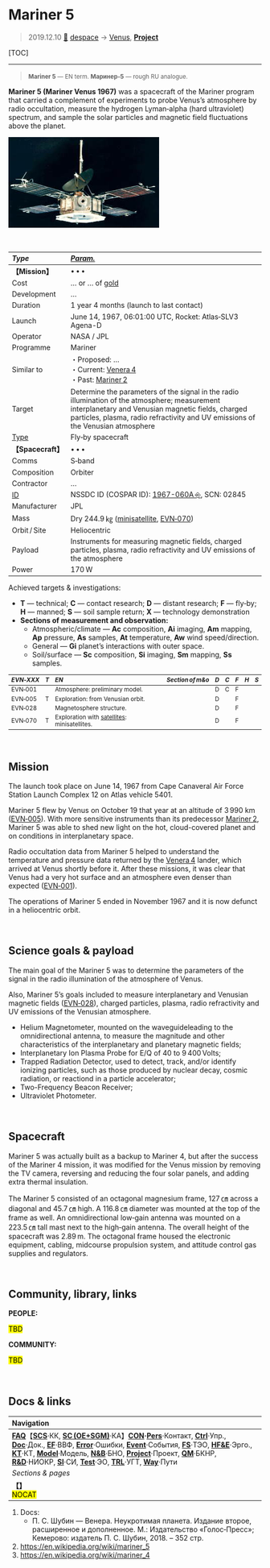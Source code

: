 # Mariner 5
> 2019.12.10 [🚀](../index/index.md) [despace](index.md) → [Venus](venus.md), **[Project](project.md)**

[TOC]

---

> <small>**Mariner 5** — EN term. **Маринер‑5** — rough RU analogue.</small>

**Mariner 5 (Mariner Venus 1967)** was a spacecraft of the Mariner program that carried a complement of experiments to probe Venus’s atmosphere by radio occultation, measure the hydrogen Lyman‑alpha (hard ultraviolet) spectrum, and sample the solar particles and magnetic field fluctuations above the planet.

[![](f/project/m/mariner_5/pic01_thumb.jpg)](f/project/m/mariner_5/pic01.jpg)

<p style="page-break-after:always"> </p>

|*Type*|*[Param.](si.md)*|
|:--|:--|
|**【Mission】**|• • •|
|Cost|… or … of [gold](sc_price.md)|
|Development|…|
|Duration|1 year 4 months (launch to last contact)|
|Launch|June 14, 1967, 06:01:00 UTC, Rocket: Atlas‑SLV3 Agena-D|
|Operator|NASA / JPL|
|Programme|Mariner|
|Similar to|・Proposed: …<br> ・Current: [Venera 4](venera_4.md)<br> ・Past: [Mariner 2](mariner_2.md)|
|Target|Determine the parameters of the signal in the radio illumination of the atmosphere; measurement interplanetary and Venusian magnetic fields, charged particles, plasma, radio refractivity and UV emissions of the Venusian atmosphere|
|[Type](sc.md)|Fly‑by spacecraft|
|**【Spacecraft】**|• • •|
|Comms|S‑band|
|Composition|Orbiter|
|Contractor|…|
|[ID](spaceid.md)|NSSDC ID (COSPAR ID): [1967-060A ⎆](https://nssdc.gsfc.nasa.gov/nmc/spacecraft/display.action?:id=1967-060A), SCN: 02845|
|Manufacturer|JPL|
|Mass|Dry 244.9 ㎏ ([minisatellite](sc.md), [EVN‑070](venus.md))|
|Orbit / Site|Heliocentric|
|Payload|Instruments for measuring magnetic fields, charged particles, plasma, radio refractivity and UV emissions of the atmosphere|
|Power|170 W|

Achieved targets & investigations:

   - **T** — technical; **C** — contact research; **D** — distant research; **F** — fly‑by; **H** — manned; **S** — soil sample return; **X** — technology demonstration
   - **Sections of measurement and observation:**
      - Atmospheric/climate — **Ac** composition, **Ai** imaging, **Am** mapping, **Ap** pressure, **As** samples, **At** temperature, **Aw** wind speed/direction.
      - General — **Gi** planet’s interactions with outer space.
      - Soil/surface — **Sc** composition, **Si** imaging, **Sm** mapping, **Ss** samples.

<small>

|*EVN‑XXX*|*T*|*EN*|*Section of m&o*|*D*|*C*|*F*|*H*|*S*|
|:--|:--|:--|:--|:--|:--|:--|:--|:--|
|EVN‑001| |Atmosphere: preliminary model.| |D|C|F| | |
|EVN‑005|T|Exploration: from Venusian orbit.| |D| |F| | |
|EVN‑028| |Magnetosphere structure.| |D| |F| | |
|EVN‑070|T|Exploration with [satellites](sc.md): minisatellites.| |D| |F| | |

</small>



<p style="page-break-after:always"> </p>

##  Mission
The launch took place on June 14, 1967 from Cape Canaveral Air Force Station Launch Complex 12 on Atlas vehicle 5401.

Mariner 5 flew by Venus on October 19 that year at an altitude of 3 990 km ([EVN‑005](venus.md)). With more sensitive instruments than its predecessor [Mariner 2](mariner_2.md), Mariner 5 was able to shed new light on the hot, cloud-covered planet and on conditions in interplanetary space.

Radio occultation data from Mariner 5 helped to understand the temperature and pressure data returned by the [Venera 4](venera_4.md) lander, which arrived at Venus shortly before it. After these missions, it was clear that Venus had a very hot surface and an atmosphere even denser than expected ([EVN‑001](venus.md)).

The operations of Mariner 5 ended in November 1967 and it is now defunct in a heliocentric orbit.



<p style="page-break-after:always"> </p>

## Science goals & payload
The main goal of the Mariner 5 was to determine the parameters of the signal in the radio illumination of the atmosphere of Venus.

Also, Mariner 5’s goals included to measure interplanetary and Venusian magnetic fields ([EVN‑028](venus.md)), charged particles, plasma, radio refractivity and UV emissions of the Venusian atmosphere.

   - Helium Magnetometer, mounted on the waveguideleading to the omnidirectional antenna, to measure the magnitude and other characteristics of the interplanetary and planetary magnetic fields;
   - Interplanetary Ion Plasma Probe for E/Q of 40 to 9 400 Volts;
   - Trapped Radiation Detector, used to detect, track, and/or identify ionizing particles, such as those produced by nuclear decay, cosmic radiation, or reactiond in a particle accelerator;
   - Two-Frequency Beacon Receiver;
   - Ultraviolet Photometer.



<p style="page-break-after:always"> </p>

## Spacecraft
Mariner 5 was actually built as a backup to Mariner 4, but after the success of the Mariner 4 mission, it was modified for the Venus mission by removing the TV camera, reversing and reducing the four solar panels, and adding extra thermal insulation.

The Mariner 5 consisted of an octagonal magnesium frame, 127 ㎝ across a diagonal and 45.7 ㎝ high. A 116.8 ㎝ diameter was mounted at the top of the frame as well. An omnidirectional low‑gain antenna was mounted on a 223.5 ㎝ tall mast next to the high‑gain antenna. The overall height of the spacecraft was 2.89 m. The octagonal frame housed the electronic equipment, cabling, midcourse propulsion system, and attitude control gas supplies and regulators.



<p style="page-break-after:always"> </p>

## Community, library, links

**PEOPLE:**

<mark>TBD</mark>

**COMMUNITY:**

<mark>TBD</mark>



<p style="page-break-after:always"> </p>

## Docs & links
|Navigation|
|:--|
|**[FAQ](faq.md)**【**[SCS](scs.md)**·КК, **[SC (OE+SGM)](sc.md)**·КА】**[CON](contact.md)·[Pers](person.md)**·Контакт, **[Ctrl](control.md)**·Упр., **[Doc](doc.md)**·Док., **[EF](ef.md)**·ВВФ, **[Error](error.md)**·Ошибки, **[Event](event.md)**·События, **[FS](fs.md)**·ТЭО, **[HF&E](hfe.md)**·Эрго., **[KT](kt.md)**·КТ, **[Model](model.md)**·Модель, **[N&B](nnb.md)**·БНО, **[Project](project.md)**·Проект, **[QM](qm.md)**·БКНР, **[R&D](rnd.md)**·НИОКР, **[SI](si.md)**·СИ, **[Test](test.md)**·ЭО, **[TRL](trl.md)**·УГТ, **[Way](way.md)**·Пути|
|*Sections & pages*|
|**【[](.md)】**<br> <mark>NOCAT</mark>|

   1. Docs:
      - П. С. Шубин — Венера. Неукротимая планета. Издание второе, расширенное и дополненное. М.: Издательство «Голос‑Пресс»; Кемерово: издатель П. С. Шубин, 2018. – 352 стр.
   1. <https://en.wikipedia.org/wiki/mariner_5>
   1. <https://en.wikipedia.org/wiki/mariner_4>
